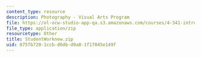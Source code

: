 ```yaml
---
content_type: resource
description: Photography - Visual Arts Program
file: https://ol-ocw-studio-app-qa.s3.amazonaws.com/courses/4-341-introduction-to-photography-fall-2002/875fb7201ccbd6dbd9a81f17045e149f_StudentWorknew.zip
file_type: application/zip
resourcetype: Other
title: StudentWorknew.zip
uid: 875fb720-1ccb-d6db-d9a8-1f17045e149f
---
```

